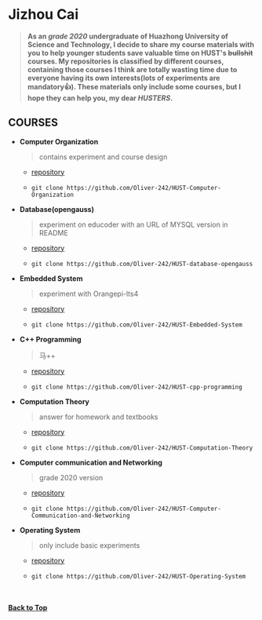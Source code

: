 # Jizhou Cai  
> **As an *grade 2020* undergraduate of Huazhong University of Science and Technology, I decide to share my course materials with you to help younger students save valuable time on HUST's ~~bullshit~~ courses. My repositories is classified by different courses, containing those courses I think are totally wasting time due to everyone having its own interests(lots of experiments are mandatory:+1:). These materials only include some courses, but I hope they can help you, my dear *HUSTERS*.**

## COURSES
- **Computer Organization**
  > contains experiment and course design
  - [repository](https://github.com/Oliver-242/HUST-Computer-Organization)  
  - ```
    git clone https://github.com/Oliver-242/HUST-Computer-Organization
    ```
  
- **Database(opengauss)**
  > experiment on educoder with an URL of MYSQL version in README
  - [repository](https://github.com/Oliver-242/HUST-database-opengauss)  
  - ```
    git clone https://github.com/Oliver-242/HUST-database-opengauss
    ```
  
- **Embedded System**
  > experiment with Orangepi-lts4
  - [repository](https://github.com/Oliver-242/HUST-Embedded-System)  
  - ```
    git clone https://github.com/Oliver-242/HUST-Embedded-System
    ```
  
- **C++ Programming**
  > 马++
  - [repository](https://github.com/Oliver-242/HUST-cpp-programming)  
  - ```
    git clone https://github.com/Oliver-242/HUST-cpp-programming
    ```
    
- **Computation Theory**
  > answer for homework and textbooks
  - [repository](https://github.com/Oliver-242/HUST-Computation-Theory)
  - ```
    git clone https://github.com/Oliver-242/HUST-Computation-Theory
    ```

- **Computer communication and Networking**
  > grade 2020 version
  - [repository](https://github.com/Oliver-242/HUST-CS-Computer-Communication-and-Networking)
  - ```
    git clone https://github.com/Oliver-242/HUST-Computer-Communication-and-Networking
    ```
    
- **Operating System**
  > only include basic experiments
  - [repository](https://github.com/Oliver-242/HUST-Operating-System)
  - ```
    git clone https://github.com/Oliver-242/HUST-Operating-System
    ```
      
&nbsp;  
&nbsp;  
[**Back to Top**](#top)
